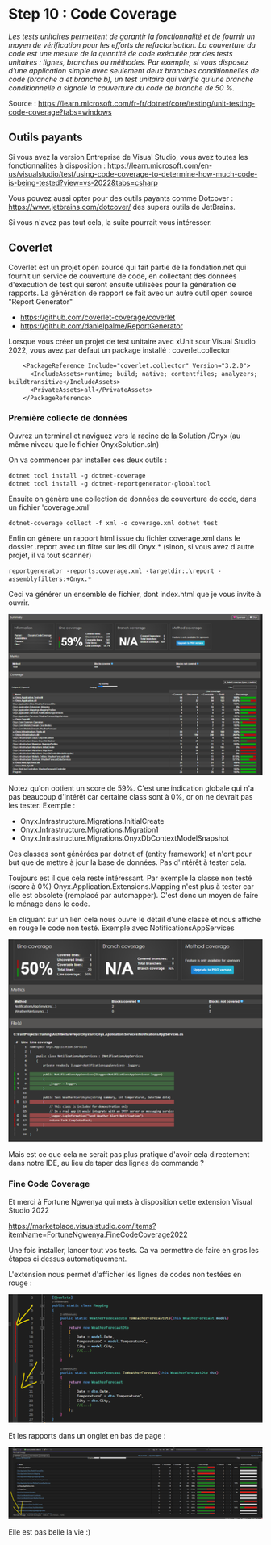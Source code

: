# Step 10 : Code Coverage

*Les tests unitaires permettent de garantir la fonctionnalité et de fournir un moyen de vérification pour les efforts de refactorisation. La couverture du code est une mesure de la quantité de code exécutée par des tests unitaires : lignes, branches ou méthodes. Par exemple, si vous disposez d’une application simple avec seulement deux branches conditionnelles de code (branche a et branche b), un test unitaire qui vérifie qu’une branche conditionnelle a signale la couverture du code de branche de 50 %.*
 
 Source : https://learn.microsoft.com/fr-fr/dotnet/core/testing/unit-testing-code-coverage?tabs=windows
 
## Outils payants

Si vous avez la version Entreprise de Visual Studio, vous avez toutes les fonctionnalités à disposition :
https://learn.microsoft.com/en-us/visualstudio/test/using-code-coverage-to-determine-how-much-code-is-being-tested?view=vs-2022&tabs=csharp

Vous pouvez aussi opter pour des outils payants comme Dotcover : https://www.jetbrains.com/dotcover/ des supers outils de JetBrains. 


Si vous n'avez pas tout cela, la suite pourrait vous intéresser.

## Coverlet

Coverlet est un projet open source qui fait partie de la fondation.net qui fournit un service de couverture de code, en collectant des données d'execution de test qui seront ensuite utilisées pour la génération de rapports. La génération de rapport se fait avec un autre outil open source "Report Generator"

- https://github.com/coverlet-coverage/coverlet
- https://github.com/danielpalme/ReportGenerator

Lorsque vous créer un projet de test unitaire avec xUnit sour Visual Studio 2022, vous avez par défaut un package installé : coverlet.collector

```
    <PackageReference Include="coverlet.collector" Version="3.2.0">
      <IncludeAssets>runtime; build; native; contentfiles; analyzers; buildtransitive</IncludeAssets>
      <PrivateAssets>all</PrivateAssets>
    </PackageReference>
```

### Première collecte de données

Ouvrez un terminal et naviguez vers la racine de la Solution /Onyx (au même niveau que le fichier OnyxSolution.sln) 

On va commencer par installer ces deux outils :

```
dotnet tool install -g dotnet-coverage
dotnet tool install -g dotnet-reportgenerator-globaltool
```
Ensuite on génère une collection de données de couverture de code, dans un fichier 'coverage.xml' 

 ```
dotnet-coverage collect -f xml -o coverage.xml dotnet test 
```

Enfin on génère un rapport html issue du fichier coverage.xml dans le dossier .report avec un filtre sur les dll Onyx.* (sinon, si vous avez d'autre projet, il va tout scanner)

```
reportgenerator -reports:coverage.xml -targetdir:.\report -assemblyfilters:+Onyx.*
```

Ceci va générer un ensemble de fichier, dont index.html que je vous invite à ouvrir.


![](../images/coverletreport.png)

Notez qu'on obtient un score de 59%. C'est une indication globale qui n'a pas beaucoup d'intérêt car certaine class sont à 0%, or on ne devrait pas les tester. Exemple :
- Onyx.Infrastructure.Migrations.InitialCreate	
- Onyx.Infrastructure.Migrations.Migration1
- Onyx.Infrastructure.Migrations.OnyxDbContextModelSnapshot 
  
Ces classes sont générées par dotnet ef (entity framework) et n'ont pour but que de mettre à jour la base de données. Pas d'intérêt à tester cela.

Toujours est il que cela reste intéressant. Par exemple la classe non testé (score à 0%) Onyx.Application.Extensions.Mapping n'est plus à tester car elle est obsolete (remplacé par automapper). C'est donc un moyen de faire le ménage dans le code. 

En cliquant sur un lien cela nous ouvre le détail d'une classe et nous affiche en rouge le code non testé. Exemple avec NotificationsAppServices

![](../images/CoverageNotificationsAppServices.png)

Mais est ce que cela ne serait pas plus pratique d'avoir cela directement dans notre IDE, au lieu de taper des lignes de commande ?

### Fine Code Coverage

Et merci à Fortune Ngwenya qui mets à disposition cette extension Visual Studio 2022

https://marketplace.visualstudio.com/items?itemName=FortuneNgwenya.FineCodeCoverage2022

Une fois installer, lancer tout vos tests. Ca va permettre de faire en gros les étapes ci dessus automatiquement.

L'extension nous permet d'afficher les lignes de codes non testées en rouge :

![](../images/FineCodeCoverageHighlights.png)

Et les rapports dans un onglet en bas de page :

![](../images/FineCodeCoverageReports.png)

Elle est pas belle la vie :)


